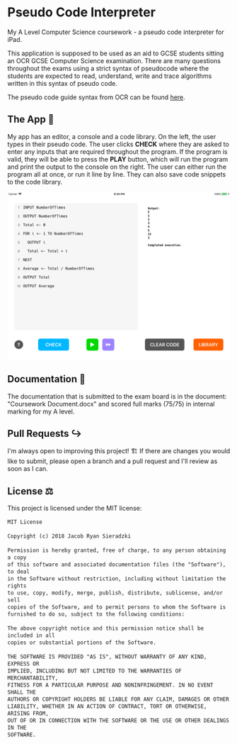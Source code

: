# Pseudo Code Interpreter
My A Level Computer Science coursework - a pseudo code interpreter for iPad.

This application is supposed to be used as an aid to GCSE students sitting an OCR GCSE Computer Science examination. There are many questions throughout the exams using a strict syntax of pseudocode where the students are expected to read, understand, write and trace algorithms written in this syntax of pseudo code. 

The pseudo code guide syntax from OCR can be found [here](www.ocr.org.uk/Images/202653-pseudocode-guide.pdf).

## The App 📱

My app has an editor, a console and a code library. On the left, the user types in their pseudo code. The user clicks **CHECK** where they are asked to enter any inputs that are required throughout the program. If the program is valid, they will be able to press the **PLAY** button, which will run the program and print the output to the console on the right. The user can either run the program all at once, or run it line by line. They can also save code snippets to the code library.

![iPad Screenshot](https://raw.githubusercontent.com/jacobsieradzki/pseudo-code-interpreter/master/Images/app-screenshot.png)

## Documentation 📖

The documentation that is submitted to the exam board is in the document: "Coursework Document.docx" and scored full marks (75/75) in internal marking for my A level.

## Pull Requests ↪️

I'm always open to improving this project! 🏗 If there are changes you would like to submit, please open a branch and a pull request and I'll review as soon as I can.

## License ⚖️

This project is licensed under the MIT license:

```
MIT License

Copyright (c) 2018 Jacob Ryan Sieradzki

Permission is hereby granted, free of charge, to any person obtaining a copy
of this software and associated documentation files (the "Software"), to deal
in the Software without restriction, including without limitation the rights
to use, copy, modify, merge, publish, distribute, sublicense, and/or sell
copies of the Software, and to permit persons to whom the Software is
furnished to do so, subject to the following conditions:

The above copyright notice and this permission notice shall be included in all
copies or substantial portions of the Software.

THE SOFTWARE IS PROVIDED "AS IS", WITHOUT WARRANTY OF ANY KIND, EXPRESS OR
IMPLIED, INCLUDING BUT NOT LIMITED TO THE WARRANTIES OF MERCHANTABILITY,
FITNESS FOR A PARTICULAR PURPOSE AND NONINFRINGEMENT. IN NO EVENT SHALL THE
AUTHORS OR COPYRIGHT HOLDERS BE LIABLE FOR ANY CLAIM, DAMAGES OR OTHER
LIABILITY, WHETHER IN AN ACTION OF CONTRACT, TORT OR OTHERWISE, ARISING FROM,
OUT OF OR IN CONNECTION WITH THE SOFTWARE OR THE USE OR OTHER DEALINGS IN THE
SOFTWARE.
```
